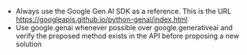- Always use the Google Gen AI SDK as a reference. This is the URL https://googleapis.github.io/python-genai/index.html
- Use google.genai whenever possible over google.generativeai and verify the proposed method exists in the API before proposing a new solution